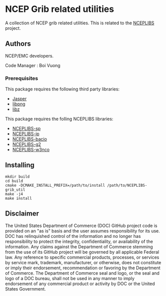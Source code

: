 # NCEP Grib related utilities

A collection of NCEP grib related utilities. This is related to the
[NCEPLIBS](https://github.com/NOAA-EMC/NCEPLIBS) project.

## Authors

NCEP/EMC developers.

Code Manager : Boi Vuong

### Prerequisites

This package requires the following third party libraries:
- [Jasper](http://www.ece.uvic.ca/~mdadams/jasper/)
- [libpng](http://www.libpng.org/pub/png/libpng.html)
- [libz](http://www.gzip.org/zlib/)

This package requires the folling NCEPLIBS libraries:
- [NCEPLIBS-sp](https://github.com/NOAA-EMC/NCEPLIBS-sp)
- [NCEPLIBS-ip](https://github.com/NOAA-EMC/NCEPLIBS-ip)
- [NCEPLIBS-bacio](https://github.com/NOAA-EMC/NCEPLIBS-bacio)
- [NCEPLIBS-g2](https://github.com/NOAA-EMC/NCEPLIBS-g2)
- [NCEPLIBS-w3nco](https://github.com/NOAA-EMC/NCEPLIBS-w3nco)

## Installing

```
mkdir build
cd build
cmake -DCMAKE_INSTALL_PREFIX=/path/to/install /path/to/NCEPLIBS-grib_util
make -j4
make install
```

## Disclaimer

The United States Department of Commerce (DOC) GitHub project code is
provided on an "as is" basis and the user assumes responsibility for
its use. DOC has relinquished control of the information and no longer
has responsibility to protect the integrity, confidentiality, or
availability of the information. Any claims against the Department of
Commerce stemming from the use of its GitHub project will be governed
by all applicable Federal law. Any reference to specific commercial
products, processes, or services by service mark, trademark,
manufacturer, or otherwise, does not constitute or imply their
endorsement, recommendation or favoring by the Department of
Commerce. The Department of Commerce seal and logo, or the seal and
logo of a DOC bureau, shall not be used in any manner to imply
endorsement of any commercial product or activity by DOC or the United
States Government.

